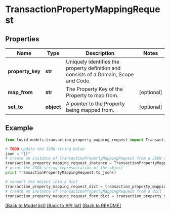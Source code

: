 # TransactionPropertyMappingRequest


## Properties
Name | Type | Description | Notes
------------ | ------------- | ------------- | -------------
**property_key** | **str** | Uniquely identifies the property definition and consists of a Domain, Scope and Code. | 
**map_from** | **str** | The Property Key of the Property to map from. | [optional] 
**set_to** | **object** | A pointer to the Property being mapped from. | [optional] 

## Example

```python
from lusid.models.transaction_property_mapping_request import TransactionPropertyMappingRequest

# TODO update the JSON string below
json = "{}"
# create an instance of TransactionPropertyMappingRequest from a JSON string
transaction_property_mapping_request_instance = TransactionPropertyMappingRequest.from_json(json)
# print the JSON string representation of the object
print TransactionPropertyMappingRequest.to_json()

# convert the object into a dict
transaction_property_mapping_request_dict = transaction_property_mapping_request_instance.to_dict()
# create an instance of TransactionPropertyMappingRequest from a dict
transaction_property_mapping_request_form_dict = transaction_property_mapping_request.from_dict(transaction_property_mapping_request_dict)
```
[[Back to Model list]](../README.md#documentation-for-models) [[Back to API list]](../README.md#documentation-for-api-endpoints) [[Back to README]](../README.md)


